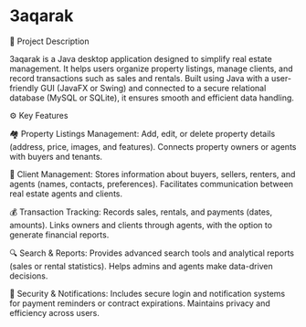 # 3aqarak

🧩 Project Description

3aqarak is a Java desktop application designed to simplify real estate management.
It helps users organize property listings, manage clients, and record transactions such as sales and rentals.
Built using Java with a user-friendly GUI (JavaFX or Swing) and connected to a secure relational database (MySQL or SQLite), it ensures smooth and efficient data handling.

⚙️ Key Features

🏘️ Property Listings Management:
Add, edit, or delete property details (address, price, images, and features).
Connects property owners or agents with buyers and tenants.

👥 Client Management:
Stores information about buyers, sellers, renters, and agents (names, contacts, preferences).
Facilitates communication between real estate agents and clients.

💰 Transaction Tracking:
Records sales, rentals, and payments (dates, amounts).
Links owners and clients through agents, with the option to generate financial reports.

🔍 Search & Reports:
Provides advanced search tools and analytical reports (sales or rental statistics).
Helps admins and agents make data-driven decisions.

🔐 Security & Notifications:
Includes secure login and notification systems for payment reminders or contract expirations.
Maintains privacy and efficiency across users.
